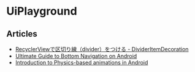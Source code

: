 # UiPlayground

## Articles
- [RecyclerViewで区切り線（divider）をつける - DividerItemDecoration](http://hachy.hatenablog.jp/entry/2016/12/26/145820)
- [Ultimate Guide to Bottom Navigation on Android](https://android.jlelse.eu/ultimate-guide-to-bottom-navigation-on-android-75e4efb8105f)
- [Introduction to Physics-based animations in Android](https://medium.com/@richa.khanna/introduction-to-physics-based-animations-in-android-1be27e468835)
